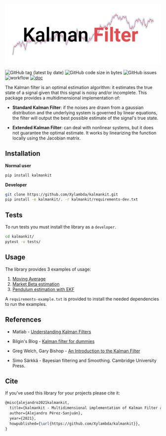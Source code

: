 <p align="center">
  <img src="img/logo.png" width="700">
</p>

![GitHub tag (latest by date)](https://img.shields.io/github/v/tag/Xylambda/kalmankit?label=VERSION&style=badge)
![GitHub code size in bytes](https://img.shields.io/github/languages/code-size/Xylambda/kalmankit?style=badge)
![GitHub issues](https://img.shields.io/github/issues/Xylambda/kalmankit?style=badge)
![workflow](https://github.com/Xylambda/kalmankit/actions/workflows/cicd.yaml/badge.svg)
[![doc](https://img.shields.io/badge/DOCS-documentation-blue.svg?style=badge)](https://xylambda.github.io/kalmankit/)

The Kalman filter is an optimal estimation algorithm: it estimates the true 
state of a signal given that this signal is noisy and/or incomplete. This 
package provides a multidimensional implementation of:
* **Standard Kalman Filter**: if the noises are drawn from a gaussian 
distribution and the underlying system is governed by linear equations, the 
filter will output the best possible estimate of the signal's true state.

* **Extended Kalman Filter**: can deal with nonlinear systems, but it does not
guarantee the optimal estimate. It works by linearizing the function locally
using the Jacobian matrix.


## Installation
**Normal user**
```bash
pip install kalmankit
```

**Developer**
```bash
git clone https://github.com/Xylambda/kalmankit.git
pip install -e kalmankit/. -r kalmankit/requirements-dev.txt
```

## Tests
To run tests you must install the library as a `developer`.
```bash
cd kalmankit/
pytest -v tests/
```

## Usage
The library provides 3 examples of usage:
1. [Moving Average](examples/moving_average.py)
2. [Market Beta estimation](examples/market_beta.py)
3. [Pendulum estimation with EKF](examples/pendulum.py)

A `requirements-example.txt` is provided to install the needed dependencies to
run the examples.

## References
* Matlab - [Understanding Kalman Filters](https://www.youtube.com/playlist?list=PLn8PRpmsu08pzi6EMiYnR-076Mh-q3tWr)

* Bilgin's Blog - [Kalman filter for dummies](http://bilgin.esme.org/BitsAndBytes/KalmanFilterforDummies)

* Greg Welch, Gary Bishop - [An Introduction to the Kalman Filter](https://www.cs.unc.edu/~welch/media/pdf/kalman_intro.pdf)

* Simo Särkkä - Bayesian filtering and Smoothing. Cambridge University Press.


## Cite
If you've used this library for your projects please cite it:

```latex
@misc{alejandro2021kalmankit,
  title={kalmankit - Multidimensional implementation of Kalman Filter algorithms},
  author={Alejandro Pérez-Sanjuán},
  year={2021},
  howpublished={\url{https://github.com/Xylambda/kalmankit}},
}
```